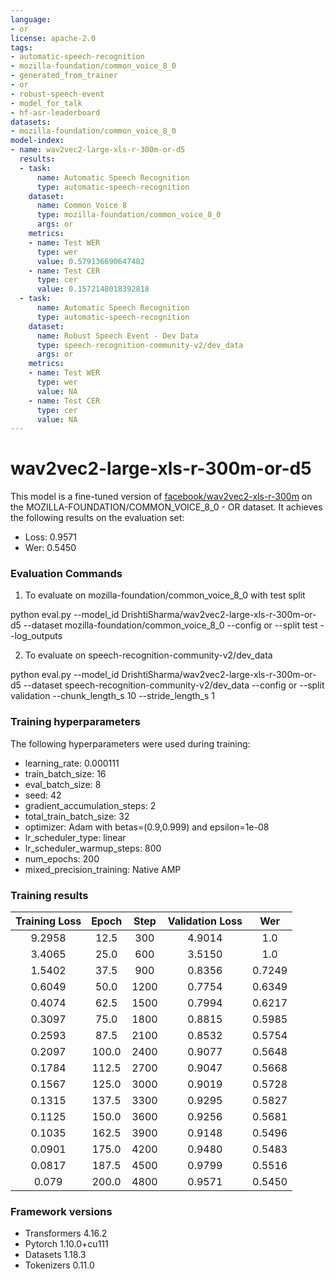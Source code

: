 ```yaml
---
language:
- or
license: apache-2.0
tags:
- automatic-speech-recognition
- mozilla-foundation/common_voice_8_0
- generated_from_trainer
- or
- robust-speech-event
- model_for_talk
- hf-asr-leaderboard
datasets:
- mozilla-foundation/common_voice_8_0
model-index:
- name: wav2vec2-large-xls-r-300m-or-d5
  results:
  - task:
      name: Automatic Speech Recognition
      type: automatic-speech-recognition
    dataset:
      name: Common Voice 8
      type: mozilla-foundation/common_voice_8_0
      args: or
    metrics:
    - name: Test WER
      type: wer
      value: 0.579136690647482
    - name: Test CER
      type: cer
      value: 0.1572148018392818
  - task:
      name: Automatic Speech Recognition
      type: automatic-speech-recognition
    dataset:
      name: Robust Speech Event - Dev Data
      type: speech-recognition-community-v2/dev_data
      args: or
    metrics:
    - name: Test WER
      type: wer
      value: NA
    - name: Test CER
      type: cer
      value: NA
---
```


<!-- This model card has been generated automatically according to the information the Trainer had access to. You
should probably proofread and complete it, then remove this comment. -->

# wav2vec2-large-xls-r-300m-or-d5

This model is a fine-tuned version of [facebook/wav2vec2-xls-r-300m](https://huggingface.co/facebook/wav2vec2-xls-r-300m) on the MOZILLA-FOUNDATION/COMMON_VOICE_8_0 - OR dataset.
It achieves the following results on the evaluation set:
- Loss: 0.9571
- Wer: 0.5450

### Evaluation Commands

1. To evaluate on mozilla-foundation/common_voice_8_0 with test split

python eval.py --model_id DrishtiSharma/wav2vec2-large-xls-r-300m-or-d5 --dataset mozilla-foundation/common_voice_8_0 --config or --split test --log_outputs

2. To evaluate on speech-recognition-community-v2/dev_data

python eval.py --model_id DrishtiSharma/wav2vec2-large-xls-r-300m-or-d5 --dataset speech-recognition-community-v2/dev_data --config or --split validation --chunk_length_s 10 --stride_length_s 1

### Training hyperparameters

The following hyperparameters were used during training:
- learning_rate: 0.000111
- train_batch_size: 16
- eval_batch_size: 8
- seed: 42
- gradient_accumulation_steps: 2
- total_train_batch_size: 32
- optimizer: Adam with betas=(0.9,0.999) and epsilon=1e-08
- lr_scheduler_type: linear
- lr_scheduler_warmup_steps: 800
- num_epochs: 200
- mixed_precision_training: Native AMP

### Training results

| Training Loss | Epoch | Step | Validation Loss | Wer    |
|:-------------:|:-----:|:----:|:---------------:|:------:|
| 9.2958        | 12.5  | 300  | 4.9014          | 1.0    |
| 3.4065        | 25.0  | 600  | 3.5150          | 1.0    |
| 1.5402        | 37.5  | 900  | 0.8356          | 0.7249 |
| 0.6049        | 50.0  | 1200 | 0.7754          | 0.6349 |
| 0.4074        | 62.5  | 1500 | 0.7994          | 0.6217 |
| 0.3097        | 75.0  | 1800 | 0.8815          | 0.5985 |
| 0.2593        | 87.5  | 2100 | 0.8532          | 0.5754 |
| 0.2097        | 100.0 | 2400 | 0.9077          | 0.5648 |
| 0.1784        | 112.5 | 2700 | 0.9047          | 0.5668 |
| 0.1567        | 125.0 | 3000 | 0.9019          | 0.5728 |
| 0.1315        | 137.5 | 3300 | 0.9295          | 0.5827 |
| 0.1125        | 150.0 | 3600 | 0.9256          | 0.5681 |
| 0.1035        | 162.5 | 3900 | 0.9148          | 0.5496 |
| 0.0901        | 175.0 | 4200 | 0.9480          | 0.5483 |
| 0.0817        | 187.5 | 4500 | 0.9799          | 0.5516 |
| 0.079         | 200.0 | 4800 | 0.9571          | 0.5450 |


### Framework versions

- Transformers 4.16.2
- Pytorch 1.10.0+cu111
- Datasets 1.18.3
- Tokenizers 0.11.0




